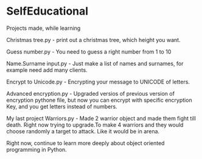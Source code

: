 # SelfEducational
Projects made, while learning

Christmas tree.py - print out a christmas tree, which height you want.

Guess number.py - You need to guess a right number from 1 to 10

Name.Surname input.py - Just make a list of names and surnames, for example need add many clients.

Encrypt to Unicode.py - Encrypting your message to UNICODE of letters.

Advanced encryption.py - Upgraded versios of previous version of encryption pythone file, but now you can encrypt with specific encryption Key, and you get letters instead of numbers.

My last project Warriors.py  - 
Made 2 warrior object and made them fight till death. Right now trying to upgrade.To make 4 warriors  and they would choose randomly a target to attack. Like it would be in arena.

Right now, continue to learn more deeply about object oriented programming in Python.

